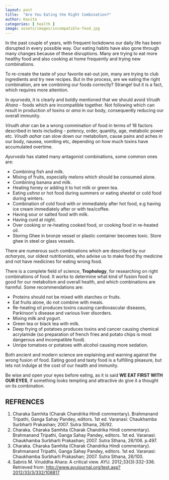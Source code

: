 ```yaml
---
layout: post
title:  "Are You Eating the Right Combination?"
author: Kavita
categories: [ health ]
image: assets/images/incompatible-food.jpg
---
```


In the past couple of years, with frequent lockdowns our daily life has been disrupted in every possible way. Our eating habits have also gone through many changes because of these disruptions. Many are trying to eat more healthy food and also cooking at home frequently and trying new combinations. 

To re-create the taste of your favorite eat-out join, many are trying to club ingredients and try new recipes. But in the process, are we eating the right combination, are we combining our foods correctly? Strange! but it is a fact, which requires more attention.

In *ayurveda*, it is clearly and boldly mentioned that we should avoid *Virudh Ahara* - foods which are incompatible together. Not following which can result in production of toxins or *ama* in our body, consequently reducing our overall immunity.

*Virudh ahar* can be a wrong commination of food in terms of 18 factors described in texts including - potency, order, quantity, age, metabolic power etc. *Virudh aahar* can slow down our metabolism, cause pains and aches in our body, nausea, vomiting etc, depending on how much toxins have accumulated overtime.

*Ayurveda* has stated many antagonist combinations, some common ones are: 

- Combining fish and milk.
- Mixing of fruits, especially melons which should be consumed alone.
- Combining banana and milk.
- Heating honey or adding it to hot milk or green tea. 
- Eating *ushna* or hot food during summers or eating *sheetal* or cold food during winters.
- Combination of cold food with or immediately after hot food, e.g having ice cream immediately after or with tea/coffee.
- Having sour or salted food with milk. 
- Having curd at night. 
- Over cooking or re-heating cooked food, or cooking food in re-heated oil.
- Storing Ghee in bronze vessel or plastic container becomes toxic. Store ghee in steel or glass vessels.

There are numerous such combinations which are described by our *acharyas*, our oldest nutritionists, who advise us to make food thy medicine and not have medicines for eating wrong food.

There is a complete field of science, **Trophology**, for researching on right combinations of food. It works to determine what kind of fusion food is good for our metabolism and overall health, and which combinations are harmful. Some recommendations are:

- Proteins should not be mixed with starches or fruits. 
- Eat fruits alone, do not combine with meals.
- Re-heating oil produces toxins causing cardiovascular diseases, Parkinson's disease and various liver disorders.
- Mixing milk and yogurt. 
- Green tea or black tea with milk.
- Deep frying of potatoes produces toxins and cancer causing chemical acrylamide (so preparation of french fries and potato chips is most dangerous and incompatible food). 
- Unripe tomatoes or potatoes with alcohol causing more sedation.

Both ancient and modern science are explaining and warning against the wrong fusion of food. Eating good and tasty food is a fulfilling pleasure, but lets not indulge at the cost of our health and immunity.  

Be wise and open your eyes before eating, as it is said **WE EAT FIRST WITH OUR EYES**, if something looks tempting and attractive do give it a thought on its combination.

## REFRENCES
1. Charaka  Samhita (Charak  Chandrika Hindi  commentary). Brahmanand Tripathi, Ganga Sahay Pandey, editors. 1st ed. Varanasi: Chaukhamba Surbharti Prakashan;  2007. Sutra Sthana, 26/92.  
2. Charaka.  Charaka  Samhita  (Charak  Chandrika Hindi  commentary).  Brahmanand  Tripathi, Ganga  Sahay Pandey,  editors.  1st  ed.  Varanasi: Chaukhamba  Surbharti  Prakashan; 2007. Sutra Sthana, 26/106. p.497. 
3. Charaka.  Charaka  Samhita  (Charak  Chandrika Hindi  commentary).  Brahmanand  Tripathi, Ganga  Sahay Pandey,  editors.  1st  ed.  Varanasi: Chaukhamba  Surbharti  Prakashan; 2007. Sutra Sthana, 26/100.
4. Sabnis  M. Viruddha  Ahara: A critical view. AYU. 2012;33(3):332-336. Retrieved from: http://www.ayujournal.org/text.asp?2012/33/3/332/108817 
